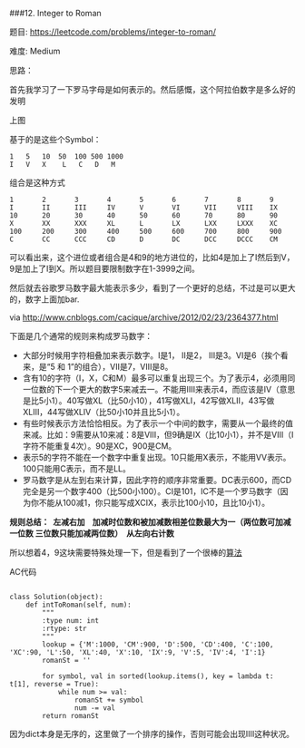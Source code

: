 ###12. Integer to Roman


题目:
<https://leetcode.com/problems/integer-to-roman/>


难度:
Medium

思路：

首先我学习了一下罗马字母是如何表示的。然后感慨，这个阿拉伯数字是多么好的发明



上图



基于的是这些个Symbol：

```
1	5	10	50	100	500	1000
I	V	X  	 L	 C	 D	 M
```

组合是这种方式

```
1		2		3		4		5		6		7		8		9
I   	II		III		IV		V		VI		VII		VIII	IX
10		20		30		40		50		60		70		80		90
X		XX		XXX		XL		L		LX		LXX		LXXX	XC
100		200		300		400		500		600		700		800		900
C		CC		CCC		CD		D		DC		DCC		DCCC	CM
```



可以看出来，这个进位或者组合是4和9的地方进位的，比如4是加上了I然后到V，9是加上了I到X。所以题目要限制数字在1-3999之间。

然后就去谷歌罗马数字最大能表示多少，看到了一个更好的总结，不过是可以更大的，数字上面加bar.



via <http://www.cnblogs.com/cacique/archive/2012/02/23/2364377.html>

下面是几个通常的规则来构成罗马数字：

- 大部分时候用字符相叠加来表示数字。I是1， II是2， III是3。VI是6（挨个看来，是“5 和 1”的组合），VII是7，VIII是8。
- 含有10的字符（I，X，C和M）最多可以重复出现三个。为了表示4，必须用同一位数的下一个更大的数字5来减去一。不能用IIII来表示4，而应该是IV（意思是比5小1）。40写做XL（比50小10），41写做XLI，42写做XLII，43写做XLIII，44写做XLIV（比50小10并且比5小1）。
- 有些时候表示方法恰恰相反。为了表示一个中间的数字，需要从一个最终的值来减。比如：9需要从10来减：8是VIII，但9确是IX（比10小1），并不是VIII（I字符不能重复4次）。90是XC，900是CM。
- 表示5的字符不能在一个数字中重复出现。10只能用X表示，不能用VV表示。100只能用C表示，而不是LL。
- 罗马数字是从左到右来计算，因此字符的顺序非常重要。DC表示600，而CD完全是另一个数字400（比500小100）。CI是101，IC不是一个罗马数字（因为你不能从100减1，你只能写成XCIX，表示比100小10，且比10小1）。

**规则总结：  左减右加    加减时位数和被加减数相差位数最大为一（两位数可加减一位数 三位数只能加减两位数）  从左向右计数**



所以想着4，9这块需要特殊处理一下，但是看到了一个很棒的[算法](https://gist.github.com/imilu/00f32c61e50b7ca296f91e9d96d8e976)



AC代码

```

class Solution(object):
    def intToRoman(self, num):
        """
        :type num: int
        :rtype: str
        """
        lookup = {'M':1000, 'CM':900, 'D':500, 'CD':400, 'C':100, 'XC':90, 'L':50, 'XL':40, 'X':10, 'IX':9, 'V':5, 'IV':4, 'I':1}
        romanSt = ''

        for symbol, val in sorted(lookup.items(), key = lambda t: t[1], reverse = True):
        	while num >= val:
        		romanSt += symbol
        		num -= val
        return romanSt
```





因为dict本身是无序的，这里做了一个排序的操作，否则可能会出现IIII这种状况。